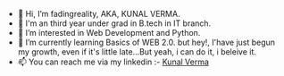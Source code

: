 - 👋 Hi, I’m fadingreality, AKA, KUNAL VERMA.
- 📖 I'm an third year under grad in B.tech in IT branch.
- 👀 I’m interested in Web Development and Python.
- 🌱 I’m currently learning Basics of WEB 2.0. but hey!, I'have just begun my growth, even if it's little late...But yeah, i can do it, i beleive it.
- 📫 You can reach me via my linkedin :- <a href = "https://www.linkedin.com/in/kunal-verma-86aa0b204/" target="_blank">Kunal Verma</a>

